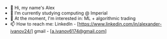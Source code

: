 - 👋 Hi, my name's Alex
- 🌱 I’m currently studying computing @ Imperial
- 👀 At the moment, I'm interested in: ML + algorithmic trading
- 📫 How to reach me: LinkedIn - [https://www.linkedin.com/in/alexander-ivanov24/] gmail - [a.ivanov6174@gmail.com]
